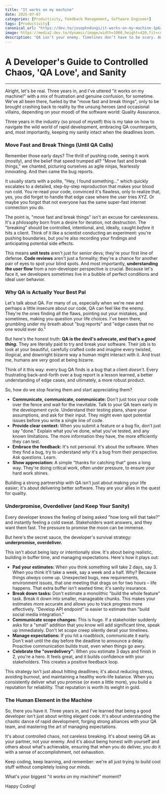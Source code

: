 ```yaml
---
title: "It works on my machine"
date: 2025-07-07
categories: [Productivity, Feedback Management, Software Engineer]
tags: [Productivity]
canonical_url: "https://dev.to/josephndungi/it-works-on-my-machine-1p6a"
image: https://media2.dev.to/dynamic/image/width=1000,height=420,fit=cover,gravity=auto,format=auto/https%3A%2F%2Fdev-to-uploads.s3.amazonaws.com%2Fuploads%2Farticles%2F4k4vt11q7k80diamk8j7.jpg
description: "QA isn’t your enemy. Timelines don’t have to be scary. And you don’t need to say yes to everything. A dev’s guide to staying sane and shipping better. Delivery kama mkunga!"
---
```

  
# A Developer's Guide to Controlled Chaos, 'QA Love', and Sanity

---

Alright, let's be real. Three years in, and I've uttered "it works on my machine!" with a mix of frustration and genuine confusion, for sometime. We've all been there, fueled by the "move fast and break things", only to be brought crashing back to reality by the unsung heroes (and occasional villains, depending on your mood) of the software world: Quality Assurance.

Three years in the industry (so proud of myself) this is my take on how to navigate the wild world of rapid development, embracing QA counterparts, and, most importantly, keeping my sanity intact when the deadlines loom.

### Move Fast and Break Things (Until QA Calls)

Remember those early days? The thrill of pushing code, seeing it work (mostly), and the belief that speed trumped all? "Move fast and break things," we chanted, picturing ourselves as agile ninjas, fearlessly innovating. And then came the bug reports.

It usually starts with a polite, "Hey, I found something..." which quickly escalates to a detailed, step-by-step reproduction that makes your blood run cold. You re-read your code, convinced it's flawless, only to realize that, yes, you did forget to handle that edge case where the user tries XYZ. Or maybe you forgot that not everyone has the same super-fast internet connection you do.

The point is, "move fast and break things" isn't an excuse for carelessness. It's a philosophy born from a desire for iteration, not destruction. The "breaking" should be controlled, intentional, and, ideally, caught *before* it hits a client. Think of it like a scientist conducting an experiment: you're pushing boundaries, but you're also  recording your findings and anticipating potential side effects.

This means **unit tests** aren't just for senior devs; they're your first line of defense. **Code reviews** aren't just a formality; they're a chance for another pair of eyes to spot your blind spots. And most importantly, **understanding the user flow** from a non-developer perspective is crucial. Because let's face it, we developers sometimes live in a bubble of perfect conditions and ideal user behavior.

### Why QA is Actually Your Best Pal

Let's talk about QA. For many of us, especially when we're new and perhaps a little insecure about our code, QA can feel like the enemy. They're the ones finding all the flaws, pointing out your mistakes, and sometimes, making you question your life choices. I've been there, grumbling under my breath about "bug reports" and "edge cases that no one would ever do."

But here's the honest truth: **QA is the devil's advocate, and that's a *good thing*.** They are literally paid to try and break your software. Their job is to look at your beautiful, carefully crafted code and imagine every twisted, illogical, and downright bizarre way a human might interact with it. And trust me, humans are *very* good at being bizarre.

Think of it this way: every bug QA finds is a bug that a client *doesn't*. Every frustrating back-and-forth over a bug report is a lesson learned, a better understanding of edge cases, and ultimately, a more robust product.

So, how do we stop fearing them and start appreciating them?

* **Communicate, communicate, communicate:** Don't just toss your code over the fence and wait for the inevitable. Talk to your QA team early in the development cycle. Understand their testing plans, share your assumptions, and ask for their input. They might even spot potential issues before you write a single line of code.
* **Provide clear context:** When you submit a feature or a bug fix, don't just say "done." Explain what you've done, what you've tested, and any known limitations. The more information they have, the more efficiently they can test.
* **Embrace the feedback:** It's not personal. It's about the software. When they find a bug, try to understand *why* it's a bug from their perspective. Ask questions. Learn.
* **Show appreciation:** A simple "thanks for catching that" goes a long way. They're doing critical work, often under pressure, to ensure your hard work shines.

Building a strong partnership with QA isn't just about making your life easier; it's about delivering better software. They are your allies in the quest for quality.

### Underpromise, Overdeliver (and Keep Your Sanity)

Every developer knows the feeling of being asked "how long will that take?" and instantly feeling a cold sweat. Stakeholders want answers, and they want them fast. The pressure to promise the moon can be immense.

But here's the secret sauce, the developer's survival strategy: **underpromise, overdeliver.**

This isn't about being lazy or intentionally slow. It's about being realistic, building in buffer time, and managing expectations. Here's how it plays out:

* **Pad your estimates:** When you think something will take 2 days, say 3. When you think it'll take a week, say a week and a half. Why? Because things *always* come up. Unexpected bugs, new requirements, environment issues, that one meeting that drags on for two hours – life happens. That extra buffer isn't wasted time; it's sanity insurance.
* **Break down tasks:** Don't estimate a monolithic "build the whole feature" task. Break it down into smaller, manageable chunks. This makes your estimates more accurate and allows you to track progress more effectively. "Develop API endpoint" is easier to estimate than "build social media integration."
* **Communicate scope changes:** This is huge. If a stakeholder suddenly asks for a "small" addition that you know will add significant time, speak up immediately. Don't let scope creep silently derail your timelines.
* **Manage expectations:** If you hit a roadblock, communicate it early. Don't wait until the day before the deadline to announce a delay. Proactive communication builds trust, even when things go awry.
* **Celebrate the "overdelivery":** When you estimate 3 days and finish in 2, you're a hero. It feels great, and it builds confidence with your stakeholders. This creates a positive feedback loop.

This strategy isn't just about hitting deadlines; it's about reducing stress, avoiding burnout, and maintaining a healthy work-life balance. When you consistently deliver what you promise (or even a little more), you build a reputation for reliability. That reputation is worth its weight in gold.

### The Human Element in the Machine

So, there you have it. Three years in, and I've learned that being a good developer isn't just about writing elegant code. It's about understanding the chaotic dance of rapid development, forging strong alliances with your QA team, and mastering the art of managing expectations.

It's about controlled chaos, not careless breaking. It's about seeing QA as your partner, not your enemy. And it's about being honest with yourself and others about what's achievable, ensuring that when you do deliver, you do it with a sense of accomplishment, not exhaustion.

Keep coding, keep learning, and remember: we're all just trying to build cool stuff without completely losing our minds.

What's your biggest "it works on my machine!" moment?

Happy Coding!
